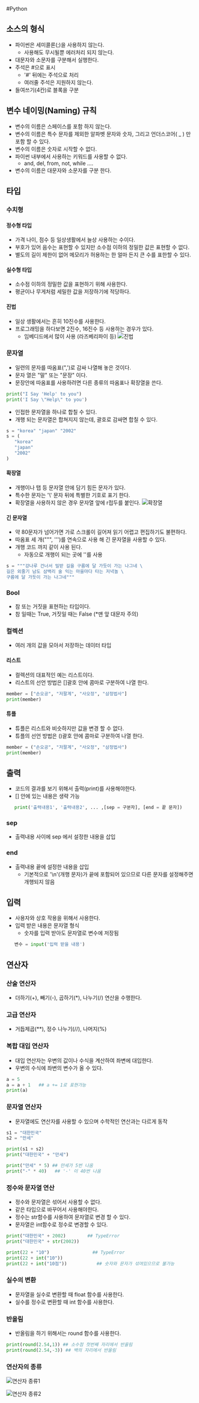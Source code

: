 #Python

## 소스의 형식
- 파이썬은 세미콜론(;)을 사용하지 않는다.
   - 사용해도 무시될뿐 에러처리 되지 않는다.
- 대문자와 소문자를 구분해서 실행한다.
- 주석은 #으로 표시
    - '#' 뒤에는 주석으로 처리
    - 여러줄 주석은 지원하지 않는다.
- 들여쓰기(4칸)로 블록을 구분

## 변수 네이밍(Naming) 규칙
- 변수의 이름은 스페이스를 포함 하지 않는다.
- 변수의 이름은 특수 문자를 제외한 알파벳 문자와 숫자, 그리고 언더스코어( _ ) 만 포함 할 수 있다.
- 변수의 이름은 숫자로 시작할 수 없다.
- 파이썬 내부에서 사용하는 키워드를 사용할 수 없다.
   - and, del, from, not, while ....
- 변수의 이름은 대문자와 소문자를 구분 한다.

## 타입

### 수치형

#### 정수형 타입
- 가격 나이, 점수 등 일상생활에서 늘상 사용하는 수이다.
- 부호가 있어 음수는 표현할 수 있지만 소수점 이하의 정밀한 값은 표현할 수 없다.
- 별도의 길이 제한이 없어 메모리가 허용하는 한 얼마 든지 큰 수를 표한할 수 있다.

#### 실수형 타입
- 소수점 이하의 정밀한 값을 표현하기 위해 사용한다.
- 평균이나 무게처럼 세밀한 값을 저장하기에 적당하다.

#### 진법
- 일상 생활에서는 흔히 10진수를 사용한다.
- 프로그래밍을 하다보면 2진수, 16진수 등 사용하는 경우가 있다.
   - 임베디드에서 많이 사용 (라즈베리파이 등)
![진법](https://user-images.githubusercontent.com/58713853/71071416-edc80400-21bf-11ea-900e-130251dcd395.PNG)


### 문자열
- 일련의 문자를 따옴표(",')로 감싸 나열해 놓은 것이다.
- 문자 열은 "말" 또는 "문장" 이다.
- 문장안에 따옴표를 사용하려면 다른 종류의 따옴표나 확장열을 쓴다.
```python
print("I Say 'Help' to you")
print('I Say \"Help\" to you')
```
- 인접한 문자열을 하나로 합칠 수 있다.
- 개행 되는 문자열은 합쳐지지 않는데, 괄호로 감싸면 합칠 수 있다.
```python
s = "korea" "japan" "2002"
s = (   
   "korea"  
   "japan"   
   "2002" 
)
```

#### 확장열
- 개행이나 탭 등 문자열 안에 담기 힘든 문자가 있다.
- 특수한 문자는 '\\' 문자 뒤에 특별한 기호로 표기 한다.
- 확장열을 사용하지 않은 경우 문자열 앞에 r접두를 붙인다.
![확장열](https://user-images.githubusercontent.com/58713853/71071974-ea814800-21c0-11ea-98e2-e44320597be1.PNG)


#### 긴 문자열
- 약 80문자가 넘어가면 가로 스크롤이 길어져 읽기 어렵고 편집하기도 불편하다.
- 따옴표 세 개(""", ''')를 연속으로 사용 해 긴 문자열을 사용할 수 있다.
- 개행 코드 까지 같이 사용 된다.
   - 자동으로 개행이 되는 곳에 '\'를 사용
```python
s = """강나루 건너서 밀받 길을 구름에 달 가듯이 가는 나그네 \
길은 외줄기 남도 삼백리 술 익는 마을마다 타는 저녁놀 \
구름에 달 가듯이 가는 나그네"""
```
   
### Bool
- 참 또는 거짓을 표현하는 타입이다.
- 참 일때는 True, 거짓일 때는 False (*맨 앞 대문자 주의)


### 컬렉션
- 여러 개의 값을 모아서 저장하는 데이터 타입


#### 리스트
- 컬렉션의 대표적인 예는 리스트이다.
- 리스트의 선언 방법은 []괄호 안에 콤마로 구분하여 나열 한다.
```python
member = ["손오공", "저팔계", "사오정", "삼정법사"] 
print(member)
```


#### 튜플
- 튜플은 리스트와 비슷하지만 값을 변경 할 수 없다.
- 튜플의 선언 방법은 ()괄호 안에 콤마로 구분하여 나열 한다.
```python
member = ("손오공", "저팔계", "사오정", "삼정법사")
print(member)
```


## 출력
- 코드의 결과를 보기 위해서 출력(print)를 사용해야한다.
- [] 안에 있는 내용은 생략 가능

```python
   print('출력내용1', '출력내용2', ... ,[sep = 구분자], [end = 끝 문자])
```

### sep
- 출력내용 사이에 sep 에서 설정한 내용을 삽입

### end
- 출력내용 끝에 설정한 내용을 삽입
   - 기본적으로 '\n'(개행 문자)가 끝에 포함되어 있으므로 다른 문자를 설정해주면 개행되지 않음
   
 
## 입력
- 사용자와 상호 작용을 위해서 사용한다.
- 입력 받은 내용은 문자열 형식
   - 숫자를 입력 받아도 문자열로 변수에 저장됨
   
```python
   변수 = input('입력 받을 내용')
```


## 연산자
### 산술 연산자
- 더하기(+), 빼기(-), 곱하기(*), 나누기(/) 연산을 수행한다.

### 고급 연산자
- 거듭제곱(**), 정수 나누기(//), 나머지(%) 

### 복합 대입 연산자
- 대입 연산자는 우변의 값이나 수식을 계산하여 좌변에 대입한다.
- 우변의 수식에 좌변의 변수가 올 수 있다.
```python
a = 5
a = a + 1   ## a += 1로 표현가능
print(a)
```

### 문자열 연산자
- 문자열에도 연산자를 사용할 수 있으며 수학적인 연산과는 다르게 동작
```python
s1 = "대한민국"
s2 = "만세" 

print(s1 + s2) 
print("대한민국" + "만세")

print("만세" * 5) ## 만세가 5번 나옴
print("-" * 40)   ## '-' 이 40번 나옴
```

### 정수와 문자열 연산
- 정수와 문자열은 섞어서 사용할 수 없다.
- 같은 타입으로 바꾸어서 사용해야한다.
- 정수는 str함수를 사용하여 문자열로 변경 할 수 있다.
- 문자열은 int함수로 정수로 변경할 수 있다.
```python
print("대한민국" + 2002)        ## TypeError
print("대한민국" + str(2002))

print(22 + "10")                ## TypeError
print(22 + int("10"))
print(22 + int("10점"))           ## 숫자와 문자가 섞여있으므로 불가능
```


### 실수의 변환
- 문자열을 실수로 변환할 때 float 함수를 사용한다.
- 실수를 정수로 변환할 때 int 함수를 사용한다.


### 반올림
- 반올림을 하기 위해서는 round 함수를 사용한다.
```python
print(round(2.54,1)) ## 소수점 첫번째 자리에서 반올림
print(round(2.54,-3)) ## 백의 자리에서 반올림
```

### 연산자의 종류
![연산자 종류1](https://user-images.githubusercontent.com/58713853/71084622-0ee91e80-21d9-11ea-9b0f-654c746fc95d.PNG)

![연산자 종류2](https://user-images.githubusercontent.com/58713853/71084627-101a4b80-21d9-11ea-83e9-4b740d93efe1.PNG)

